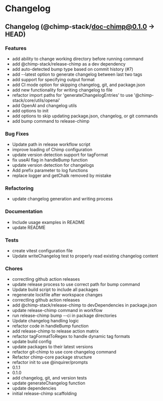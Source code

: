 # Changelog
## Changelog (@chimp-stack/doc-chimp@0.1.0 → HEAD)

### Features
- add ability to change working directory before running command
- add @chimp-stack/release-chimp as a dev dependency
- add auto-detected bump type based on commit history (#7)
- add --latest option to generate changelog between last two tags
- add support for specifying output format
- add CI mode option for skipping changelog, git, and package.json
- add new functionality for writing changelog to file
- refactor import paths for 'generateChangelogEntries' to use '@chimp-stack/core/utils/openai'
- add OpenAI and changelog utils
- add options to init
- add options to skip updating package.json, changelog, or git commands
- add bump command to release-chimp

### Bug Fixes
- Update path in release workflow script
- improve loading of Chimp configuration
- update version detection support for tagFormat
- fix useAI flag in handleBump function
- update version detection for changelogs
- Add prefix parameter to log functions
- replace logger and getChalk removed by mistake

### Refactoring
- update changelog generation and writing process

### Documentation
- Include usage examples in README
- update README

### Tests
- create vitest configuration file
- Update writeChangelog test to properly read existing changelog content

### Chores
- correctling github action releases
- update release process to use correct path for bump command
- Update build script to include all packages
- regenerate lockfile after workspace changes
- correctling github action releases
- add @chimp-stack/release-chimp to devDependencies in package.json
- update release-chimp command in workflow
- run release-chimp bump --ci in package directories
- Update changelog handling logic
- refactor code in handleBump function
- add release-chimp to release action matrix
- refactor tagFormatToRegex to handle dynamic tag formats
- update build config
- update packages to their latest versions
- refactor git-chimp to use core changelog command
- Refactor chimp-core package structure
- refactor init to use @inquirer/prompts
- 0.1.1
- 0.1.0
- add changelog, git, and version tests
- update generateChangelog function
- update dependencies
- initial release-chimp scaffolding
